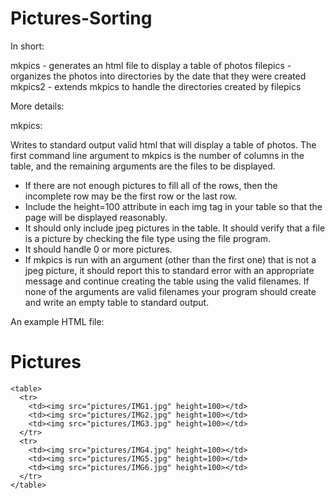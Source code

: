 # Pictures-Sorting

In short: 

mkpics - generates an html file to display a table of photos
filepics - organizes the photos into directories by the date that they were created
mkpics2 - extends mkpics to handle the directories created by filepics

More details: 

mkpics:

Writes to standard output valid html that will display a table of photos. The first command line argument to mkpics is the number of columns in the table, and the remaining arguments are the files to be displayed.

- If there are not enough pictures to fill all of the rows, then the incomplete row may be the first row or the last row.
- Include the height=100 attribute in each img tag in your table so that the page will be displayed reasonably.
- It should only include jpeg pictures in the table. It should verify that a file is a picture by checking the file type using the file program.
- It should handle 0 or more pictures.
- If mkpics is run with an argument (other than the first one) that is not a jpeg picture, it should report this to standard error with an appropriate message and continue creating the table using the valid filenames. If none of the arguments are valid filenames your program should create and write an empty table to standard output.

An example HTML file:

<!DOCTYPE HTML PUBLIC "-//W3C//DTD HTML 4.01 Transitional//EN">
<html>
  <head>
    <title>Pictures</title>
  </head>

  <body>
    <h1>Pictures</h1>

    <table>
      <tr> 
        <td><img src="pictures/IMG1.jpg" height=100></td> 
        <td><img src="pictures/IMG2.jpg" height=100></td> 
        <td><img src="pictures/IMG3.jpg" height=100></td> 
      </tr> 
      <tr> 
        <td><img src="pictures/IMG4.jpg" height=100></td> 
        <td><img src="pictures/IMG5.jpg" height=100></td> 
        <td><img src="pictures/IMG6.jpg" height=100></td> 
      </tr> 
    </table>
  </body> 
</html> 
